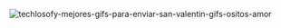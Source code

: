 
![techlosofy-mejores-gifs-para-enviar-san-valentin-gifs-ositos-amor](https://user-images.githubusercontent.com/111775575/220665605-5d60422d-6820-412f-8027-ba517082ec93.gif)
